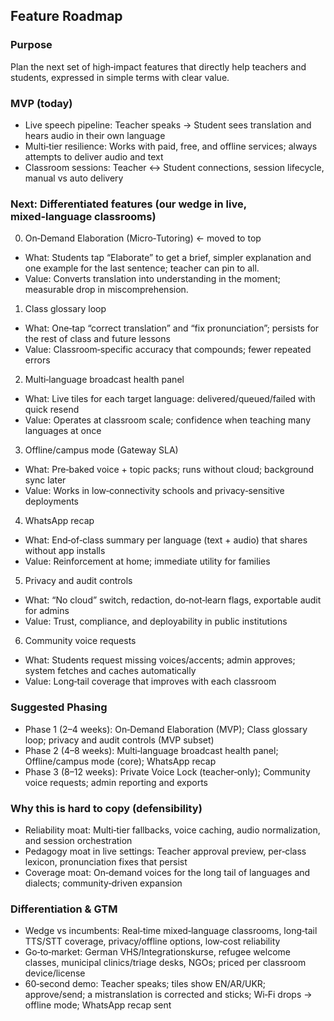 ## Feature Roadmap

### Purpose
Plan the next set of high‑impact features that directly help teachers and students, expressed in simple terms with clear value.

### MVP (today)
- Live speech pipeline: Teacher speaks → Student sees translation and hears audio in their own language
- Multi‑tier resilience: Works with paid, free, and offline services; always attempts to deliver audio and text
- Classroom sessions: Teacher ↔ Student connections, session lifecycle, manual vs auto delivery

### Next: Differentiated features (our wedge in live, mixed‑language classrooms)

0) On‑Demand Elaboration (Micro‑Tutoring)  ← moved to top
- What: Students tap “Elaborate” to get a brief, simpler explanation and one example for the last sentence; teacher can pin to all.
- Value: Converts translation into understanding in the moment; measurable drop in miscomprehension.

1) Class glossary loop
- What: One‑tap “correct translation” and “fix pronunciation”; persists for the rest of class and future lessons
- Value: Classroom‑specific accuracy that compounds; fewer repeated errors

2) Multi‑language broadcast health panel
- What: Live tiles for each target language: delivered/queued/failed with quick resend
- Value: Operates at classroom scale; confidence when teaching many languages at once

3) Offline/campus mode (Gateway SLA)
- What: Pre‑baked voice + topic packs; runs without cloud; background sync later
- Value: Works in low‑connectivity schools and privacy‑sensitive deployments

4) WhatsApp recap
- What: End‑of‑class summary per language (text + audio) that shares without app installs
- Value: Reinforcement at home; immediate utility for families

5) Privacy and audit controls
- What: “No cloud” switch, redaction, do‑not‑learn flags, exportable audit for admins
- Value: Trust, compliance, and deployability in public institutions

6) Community voice requests
- What: Students request missing voices/accents; admin approves; system fetches and caches automatically
- Value: Long‑tail coverage that improves with each classroom

### Suggested Phasing
- Phase 1 (2–4 weeks): On‑Demand Elaboration (MVP); Class glossary loop; privacy and audit controls (MVP subset)
- Phase 2 (4–8 weeks): Multi‑language broadcast health panel; Offline/campus mode (core); WhatsApp recap
- Phase 3 (8–12 weeks): Private Voice Lock (teacher‑only); Community voice requests; admin reporting and exports

### Why this is hard to copy (defensibility)
- Reliability moat: Multi‑tier fallbacks, voice caching, audio normalization, and session orchestration
- Pedagogy moat in live settings: Teacher approval preview, per‑class lexicon, pronunciation fixes that persist
- Coverage moat: On‑demand voices for the long tail of languages and dialects; community‑driven expansion

### Differentiation & GTM
- Wedge vs incumbents: Real‑time mixed‑language classrooms, long‑tail TTS/STT coverage, privacy/offline options, low‑cost reliability
- Go‑to‑market: German VHS/Integrationskurse, refugee welcome classes, municipal clinics/triage desks, NGOs; priced per classroom device/license
- 60‑second demo: Teacher speaks; tiles show EN/AR/UKR; approve/send; a mistranslation is corrected and sticks; Wi‑Fi drops → offline mode; WhatsApp recap sent



